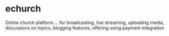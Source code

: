 # echurch
Online church platform.... for broadcasting, live streaming, uploading media, discussions on topics, blogging features, offering using payment integration
